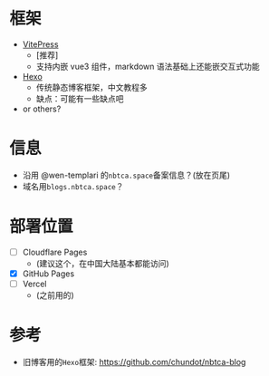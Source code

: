 # 框架

- [VitePress](https://vitepress.dev/)
  - [推荐]
  - 支持内嵌 vue3 组件，markdown 语法基础上还能嵌交互式功能
- [Hexo](https://hexo.io/zh-cn/index.html)
  - 传统静态博客框架，中文教程多
  - 缺点：可能有一些缺点吧
- or others?

# 信息

- 沿用 @wen-templari 的`nbtca.space`备案信息？(放在页尾)
- 域名用`blogs.nbtca.space`？

# 部署位置

- [ ] Cloudflare Pages
  - (建议这个，在中国大陆基本都能访问)
- [x] GitHub Pages
- [ ] Vercel
  - (之前用的)

# 参考

- 旧博客用的`Hexo`框架: <https://github.com/chundot/nbtca-blog>

